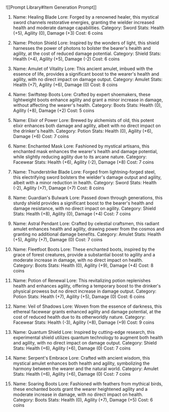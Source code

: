 ![[Prompt Library#Item Generation Prompt]]

1. Name: Healing Blade
   Lore: Forged by a renowned healer, this mystical sword channels restorative energies, granting the wielder increased health and moderate damage capabilities.
   Category: Sword
   Stats: Health (+5), Agility (0), Damage (+3)
   Cost: 6 coins

2. Name: Photon Shield
   Lore: Inspired by the wonders of light, this shield harnesses the power of photons to bolster the bearer's health and agility, at the cost of reduced damage potential.
   Category: Shield
   Stats: Health (+4), Agility (+5), Damage (-2)
   Cost: 6 coins

3. Name: Amulet of Vitality
   Lore: This ancient amulet, imbued with the essence of life, provides a significant boost to the wearer's health and agility, with no direct impact on damage output.
   Category: Amulet
   Stats: Health (+7), Agility (+6), Damage (0)
   Cost: 8 coins

4. Name: Swiftstep Boots
   Lore: Crafted by expert shoemakers, these lightweight boots enhance agility and grant a minor increase in damage, without affecting the wearer's health.
   Category: Boots
   Stats: Health (0), Agility (+8), Damage (+2)
   Cost: 5 coins

5. Name: Elixir of Power
   Lore: Brewed by alchemists of old, this potent elixir enhances both damage and agility, albeit with no direct impact on the drinker's health.
   Category: Potion
   Stats: Health (0), Agility (+6), Damage (+6)
   Cost: 7 coins

6. Name: Enchanted Mask
   Lore: Fashioned by mystical artisans, this enchanted mask enhances the wearer's health and damage potential, while slightly reducing agility due to its arcane nature.
   Category: Facewear
   Stats: Health (+6), Agility (-2), Damage (+8)
   Cost: 7 coins

7. Name: Thunderstrike Blade
   Lore: Forged from lightning-forged steel, this electrifying sword bolsters the wielder's damage output and agility, albeit with a minor reduction in health.
   Category: Sword
   Stats: Health (-2), Agility (+7), Damage (+7)
   Cost: 8 coins

8. Name: Guardian's Bulwark
   Lore: Passed down through generations, this sturdy shield provides a significant boost to the bearer's health and damage resistance, with no direct impact on agility.
   Category: Shield
   Stats: Health (+8), Agility (0), Damage (+4)
   Cost: 7 coins

9. Name: Astral Pendant
   Lore: Crafted by celestial craftsmen, this radiant amulet enhances health and agility, drawing power from the cosmos and granting no additional damage benefits.
   Category: Amulet
   Stats: Health (+5), Agility (+7), Damage (0)
   Cost: 7 coins

10. Name: Fleetfoot Boots
    Lore: These enchanted boots, inspired by the grace of forest creatures, provide a substantial boost to agility and a moderate increase in damage, with no direct impact on health.
    Category: Boots
    Stats: Health (0), Agility (+9), Damage (+4)
    Cost: 8 coins

11. Name: Potion of Renewal
    Lore: This revitalizing potion replenishes health and enhances agility, offering a temporary boost to the drinker's physical prowess but no direct increase in damage output.
    Category: Potion
    Stats: Health (+7), Agility (+5), Damage (0)
    Cost: 6 coins

12. Name: Veil of Shadows
    Lore: Woven from the essence of darkness, this ethereal facewear grants enhanced agility and damage potential, at the cost of reduced health due to its otherworldly nature.
    Category: Facewear
    Stats: Health (-3), Agility (+8), Damage (+9)
    Cost: 9 coins

13. Name: Quantum Shield
    Lore: Inspired by cutting-edge research, this experimental shield utilizes quantum technology to augment both health and agility, with no direct impact on damage output.
    Category: Shield
    Stats: Health (+6), Agility (+6), Damage (0)
    Cost: 7 coins

14. Name: Serpent's Embrace
    Lore: Crafted with ancient wisdom, this mystical amulet enhances both health and agility, symbolizing the harmony between the wearer and the natural world.
    Category: Amulet
    Stats: Health (+6), Agility (+6), Damage (0)
    Cost: 7 coins

15. Name: Soaring Boots
    Lore: Fashioned with feathers from mythical birds, these enchanted boots grant the wearer heightened agility and a moderate increase in damage, with no direct impact on health.
    Category: Boots
    Stats: Health (0), Agility (+7), Damage (+5)
    Cost: 6 coins